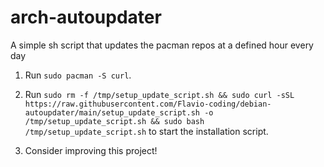 # arch-autoupdater
A simple sh script that updates the pacman repos at a defined hour every day

1. Run `sudo pacman -S curl`.

2. Run `sudo rm -f /tmp/setup_update_script.sh && sudo curl -sSL https://raw.githubusercontent.com/Flavio-coding/debian-autoupdater/main/setup_update_script.sh -o /tmp/setup_update_script.sh && sudo bash /tmp/setup_update_script.sh` to start the installation script.

3. Consider improving this project!
